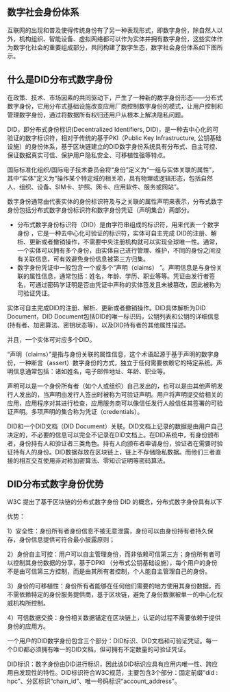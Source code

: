 
## 数字社会身份体系

互联网的出现和普及使得传统身份有了另一种表现形式，即数字身份，除自然人以外，机构组织、智能设备、虚拟网络都可以作为实体并拥有数字身份，这些实体作为数字化社会的重要组成部分，共同构建了数字生态，数字社会身份体系如下图所示。


## 什么是DID分布式数字身份

在政策、技术、市场因素的共同驱动下，产生了一种新的数字身份形态——分布式数字身份，它用分布式基础设施改变应用厂商控制数字身份的模式，让用户控制和管理数字身份，通过将数据所有权归还用户从根本上解决隐私问题。

DID，即分布式身份标识(Decentralized Identifiers, DID)，是一种去中心化的可验证的数字标识符，相对于传统的基于PKI（Public Key Infrastructure, 公钥基础设施）的⾝份体系，基于区块链建⽴的DID数字⾝份系统具有分布式、自主可控、保证数据真实可信、保护⽤户隐私安全、可移植性强等特点。

国际标准化组织/国际电子技术委员会将“身份”定义为“一组与实体关联的属性”，其中“实体”定义为“操作某个特定域的相关项，具有物理或逻辑形态，包括自然人、组织、设备、SIM卡、护照、网卡、应用软件、服务或网站”。

数字身份通常由代表实体的身份标识符及与之关联的属性声明来表示，分布式数字身份包括分布式数字身份标识符和数字身份凭证（声明集合）两部分。
- 分布式数字身份标识符（DID）是由字符串组成的标识符，用来代表一个数字身份 ，它是一种去中心化可验证的标识符，实体可自主完成 DID的注册、解析、更新或者撤销操作，不需要中央注册机构就可以实现全球唯一性。通常，一个实体可以拥有多个身份，由实体自己进行管理、维护，不同的身份之间没有关联信息，可有效避免身份信息被第三方归集。
- 数字身份凭证中一般包含一个或多个“声明（claims） ”。声明信息是与身份关联的属性信息，通常包括：姓名，年龄、学历、职业等等。凭证由发行者签名，可通过密码学证明是否由凭证中声称的实体签发且未被篡改，因此被称为可验证凭证。

实体可自主完成DID的注册、解析、更新或者撤销操作。DID具体解析为DID Document，DID Document包括DID的唯一标识码，公钥列表和公钥的详细信息(持有者、加密算法、密钥状态等)，以及DID持有者的其他属性描述。


并且，一个实体可对应多个DID。


“声明（claims）”是指与身份关联的属性信息，这个术语起源于基于声明的数字身份，一种断言（assert）数字身份的方式，独立于任何需要依赖它的特定系统。声明信息通常包括：诸如姓名，电子邮件地址、年龄、职业等。

声明可以是一个身份所有者（如个人或组织）自己发出的，也可以是由其他声明发行人发出的，当声明由发行人签出时被称为可验证声明。用户将声明提交给相关的应用，应用程序对其进行检查，应用服务商可以像信任发行人般信任其签署的可验证声明。多项声明的集合称为凭证（credentials）。

DID和一个DID文档（DID Document）关联。DID文档上记录的数据是由用户自己决定的，不必要的信息可以完全不记录在DID文档上。在DID系统中，有身份颁布者，身份持有人和验证者三类角色。持有人向颁布者申请身份，验证者在需要时验证持有人的身份。DID数据存放在区块链上，链上不存储隐私数据。而他们三者直接的相互交互使用非对称加密算法、零知识证明等密码算法。

## DID分布式数字身份优势

W3C 提出了基于区块链的分布式数字身份 DID 的概念，分布式数字身份具有以下

优势：

1）安全性：身份所有者身份信息不被无意泄露，身份可以由身份持有者持久保存，身份信息提供可符合最小披露原则；

2）身份自主可控：用户可以自主管理身份，而非依赖可信第三方；身份所有者可以控制其身份数据的分享，基于DPKI （分布式公钥基础设施），每个⽤户的⾝份不是由可信第三⽅控制，⽽是由其所有者控制，个⼈能⾃主管理⾃⼰的⾝份。

3）身份的可移植性：身份所有者能够在任何他们需要的地方使用其身份数据，而不需依赖特定的身份服务提供商，基于区块链，避免了⾝份数据被单⼀的中⼼化权威机构所控制。

4）可信数据交换：⾝份相关数据锚定在区块链上，认证的过程不需要依赖于提供⾝份的应⽤⽅。

一个用户的DID数字身份包含三个部分：DID标识、DID文档和可验证凭证。每一个DID都必须拥有唯一的DID文档，但可拥有不定数量的可验证凭证。

DID标识：数字身份由DID进行标识，因此该DID标识应具有应用内唯一性、跨应用自发现性的特性。DID标识符合W3C规范，主要包含3个部分：固定前缀“did : hpc”、分区标识“chain_id”、唯一号码标识“account_address”。
